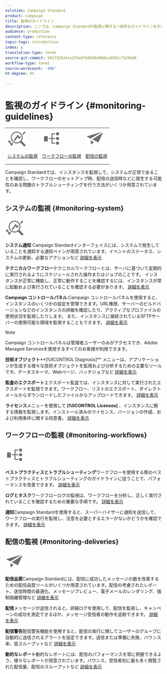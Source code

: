 ```yaml
---
solution: Campaign Standard
product: campaign
title: 監視のガイドライン
description: ここでは、Campaign Standardの監視に関する一般的なガイドラインを示します。
audience: production
content-type: reference
topic-tags: introduction
index: y
translation-type: tm+mt
source-git-commit: 501f52624ce253eb7b0d36d908ac8502cf1d3b48
workflow-type: tm+mt
source-wordcount: '496'
ht-degree: 9%

---
```



# 監視のガイドライン {#monitoring-guidelines}

<table>
<tr><td><img src="assets/do-not-localize/icon_system.svg" width="60px"><p><a href="#monitoring-system">システムの監視</a></p></td>
<td><img src="assets/do-not-localize/icon_workflows.svg" width="60px"><p><a href="#moniroting-workflows">ワークフローの監視</a></p></td>
<td><img src="assets/do-not-localize/icon_send.svg" width="60px"><p><a href="#monitoring-deliveries">配信の監視</a></p></td></tr>
</table>

Campaign Standardでは、インスタンスを監視して、システムが正常であることを確認し、ワークフローのセットアップ時、配信の送信時などに発生する可能性のある問題のトラブルシューティングを行う方法がいくつか用意されています。

## システムの監視 {#monitoring-system}

<img src="assets/do-not-localize/icon_system.svg" width="60px">

**システム通知** Campaign Standardインターフェイスには、システムで発生していることを通知する通知ペインが用意されています。イベントのステータス、システムの更新、必要なアクションなど [詳細を表示](../../start/using/interface-description.md#top-bar)


**テクニカルワークフロー**&#x200B;テクニカルワークフローとは、サーバに基づいて定期的に実行されるようにスケジュールされた操作またはジョブのことです。 インスタンスが正常に機能し、正常に動作することを確認するには、インスタンスが常に起動および実行されていることを確認する必要があります。 [詳細を表示](../../administration/using/technical-workflows.md)

**Campaign コントロールパネル**:Campaign コントロールパネルを使用すると、インスタンスのいくつかの設定を管理できます。URL権限、サーバーのビルドバージョンなどのインスタンスの詳細を確認したり、アクティブなプロファイルの使用状況を監視したりします。 また、インスタンスに接続されているSFTPサーバーの使用可能な領域を監視することもできます。 [詳細を表示](https://docs.adobe.com/content/help/ja-JP/control-panel/using/control-panel-home.html)

>[!NOTE]
>
>Campaign コントロールパネルは管理者ユーザーのみがアクセスでき、Adobe Managed Servicesを使用するすべてのお客様が利用できます。

**技術オブジェクト****[!UICONTROL Diagnosis]** メニューは、アプリケーションが生成する様々な技術オブジェクトを監視および分析するための主要なツールです。データスキーマ、Webページ、バッチジョブなど [詳細を表示](../../developing/using/monitoring-data-model-changes.md)

**監査のエクスポート**エクスポート監査では、インスタンスに対して実行されたエクスポートを監視できます。ワークフロー、リストのエクスポート、ダイレクトメールからダウンロードしたファイルからアップロードできます。
[詳細を表示](../../administration/using/auditing-export-logs.md)

**ライセンス**&#x200B;メニューを使用して **[!UICONTROL Licenses]** 、インスタンスに関する情報を監視します。インストール済みのライセンス、バージョンの作成、および利用条件に関する同意書。
[詳細を表示](../../administration/using/licenses.md)

## ワークフローの監視 {#monitoring-workflows}

<img src="assets/do-not-localize/icon_workflows.svg" width="60px">

**ベストプラクティスとトラブルシューティング**ワークフローを使用する際のベストプラクティスとトラブルシューティングのガイドラインに従うことで、パフォーマンスを改善できます。
[詳細を表示](../../automating/using/best-practices-workflows.md)

**ログとタスク**ワークフローログの監視は、ワークフローを分析し、正しく実行されていることを確認するための重要な手順です。
[詳細を表示](../../automating/using/monitoring-workflow-execution.md#workflow-log-and-tasks)

**通知**Campaign Standardを使用すると、スーパーバイザーに通知を送信して、ワークフローの実行を監視し、注意を必要とするエラーがないかどうかを確認できます。
[詳細を表示](../../automating/using/monitoring-workflow-execution.md#error-management)

## 配信の監視 {#monitoring-deliveries}

<img src="assets/do-not-localize/icon_send.svg" width="60px">

**配信品質**Campaign Standardには、配信に成功したメッセージの数を改善するための配信品質ツールがいくつか用意されています。配信の考慮されたレポート、送信時間の最適化、メッセージプレビュー、電子メールのレンダリング、強制隔離管理など
[詳細を表示](../../sending/using/about-deliverability.md)

**配信**メッセージが送信されると、詳細ログを使用して、配信を監視し、キャンペーンの成功を測定できるほか、メッセージ受信者の動作を追跡できます。
[詳細を表示](../../sending/using/monitoring-a-delivery.md)

**配信警告**配信警告機能を使用すると、配信の実行に関してユーザーのグループに自動的に送信されるアラートを設定できます。送信または準備に失敗、バウンス率、低スループットなど
[詳細を表示](../../sending/using/receiving-alerts-when-failures-happen.md)

**動的なレポート**動的なレポートには、配信のパフォーマンスを常に把握できるよう、様々なレポートが用意されています。バウンス、受信者別に最も多く閲覧された配信量、配信のスループットなど
[詳細を表示](../../reporting/using/about-dynamic-reports.md)
